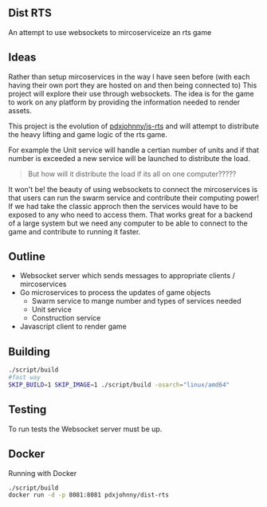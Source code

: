 Dist RTS
---

An attempt to use websockets to mircoserviceize an rts game

Ideas
---

Rather than setup mircoservices in the way I have seen before (with each having
their own port they are hosted on and then being connected to) This project
will explore their use through websockets. The idea is for the game to work
on any platform by providing the information needed to render assets.

This project is the evolution of [pdxjohnny/js-rts][js-rts] and will attempt
to distribute the heavy lifting and game logic of the rts game.

For example the Unit service will handle a certian number of units and if that
number is exceeded a new service will be launched to distribute the load.
> But how will it distribute the load if its all on one computer?????

It won't be! the beauty of using websockets to connect the mircoservices is that
users can run the swarm service and contribute their computing power! If we had
take the classic approch then the services would have to be exposed to any who
need to access them. That works great for a backend of a large system but
we need any computer to be able to connect to the game and contribute to running
it faster.

Outline
---

- Websocket server which sends messages to appropriate clients / mircoservices
- Go microservices to process the updates of game objects
  - Swarm service to mange number and types of services needed
  - Unit service
  - Construction service
- Javascript client to render game

Building
---

```bash
./script/build
#fast way
SKIP_BUILD=1 SKIP_IMAGE=1 ./script/build -osarch="linux/amd64"
```

Testing
---

To run tests the Websocket server must be up.

Docker
---

Running with Docker
```bash
./script/build
docker run -d -p 8081:8081 pdxjohnny/dist-rts
```

[js-rts]: https://github.com/pdxjohnny/js-rts
